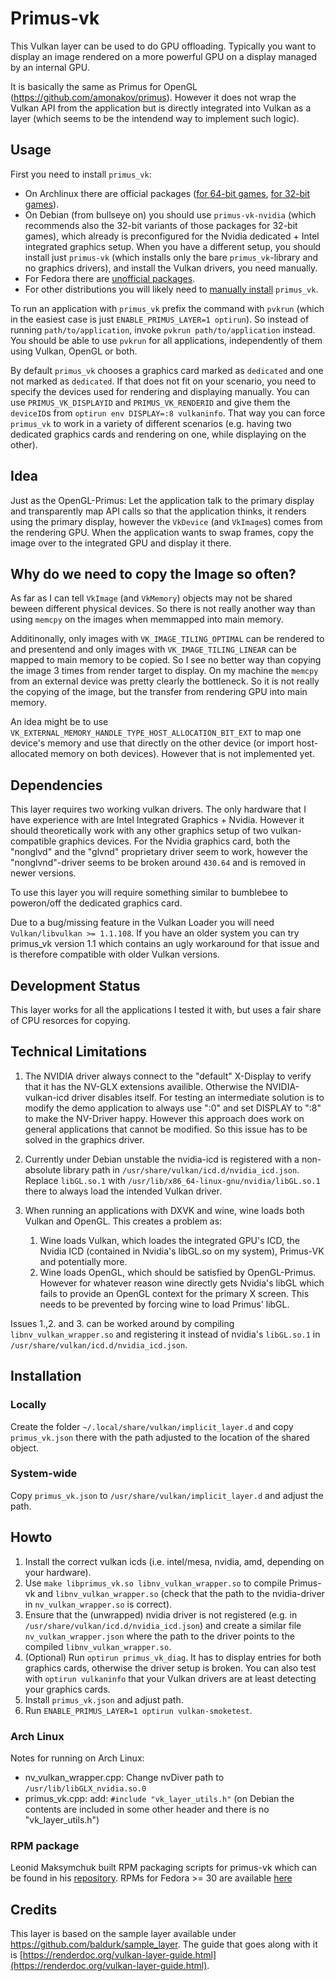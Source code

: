 # Primus-vk

This Vulkan layer can be used to do GPU offloading. Typically you want to display an image rendered on a more powerful GPU on a display managed by an internal GPU.

It is basically the same as Primus for OpenGL (https://github.com/amonakov/primus). However it does not wrap the Vulkan API from the application but is directly integrated into Vulkan as a layer (which seems to be the intendend way to implement such logic).

## Usage

First you need to install `primus_vk`:
 * On Archlinux there are official packages ([for 64-bit games](https://www.archlinux.org/packages/community/x86_64/primus_vk/), [for 32-bit games](https://www.archlinux.org/packages/multilib/x86_64/lib32-primus_vk/)).
 * On Debian (from bullseye on) you should use `primus-vk-nvidia` (which recommends also the 32-bit variants of those packages for 32-bit games), which already is preconfigured for the Nvidia dedicated + Intel integrated graphics setup. When you have a different setup, you should install just `primus-vk` (which installs only the bare `primus_vk`-library and no graphics drivers), and install the Vulkan drivers, you need manually.
 * For Fedora there are [unofficial packages](https://copr.fedorainfracloud.org/coprs/yura/primus-vk/).
 * For other distributions you will likely need to [manually install](#installation) `primus_vk`.

To run an application with `primus_vk` prefix the command with `pvkrun` (which in the easiest case is just `ENABLE_PRIMUS_LAYER=1 optirun`). So instead of running `path/to/application`, invoke `pvkrun path/to/application` instead. You should be able to use `pvkrun` for all applications, independently of them using Vulkan, OpenGL or both.

By default `primus_vk` chooses a graphics card marked as `dedicated` and one not marked as `dedicated`. If that does not fit on your scenario, you need to specify the devices used for rendering and displaying manually. You can use `PRIMUS_VK_DISPLAYID` and `PRIMUS_VK_RENDERID` and give them the `deviceID`s from `optirun env DISPLAY=:8 vulkaninfo`. That way you can force `primus_vk` to work in a variety of different scenarios (e.g. having two dedicated graphics cards and rendering on one, while displaying on the other).


## Idea

Just as the OpenGL-Primus: Let the application talk to the primary display and transparently map API calls so that the application thinks, it renders using the primary display, however the `VkDevice` (and `VkImage`s) comes from the rendering GPU.
When the application wants to swap frames, copy the image over to the integrated GPU and display it there.

## Why do we need to copy the Image so often?
As far as I can tell `VkImage` (and `VkMemory`) objects may not be shared beween different physical devices. So there is not really another way than using `memcpy` on the images when memmapped into main memory.

Additinonally, only images with `VK_IMAGE_TILING_OPTIMAL` can be rendered to and presentend and only images with `VK_IMAGE_TILING_LINEAR` can be mapped to main memory to be copied. So I see no better way than copying the image 3 times from render target to display. On my machine the `memcpy` from an external device was pretty clearly the bottleneck. So it is not really the copying of the image, but the transfer from rendering GPU into main memory.

An idea might be to use `VK_EXTERNAL_MEMORY_HANDLE_TYPE_HOST_ALLOCATION_BIT_EXT` to map one device's memory and use that directly on the other device (or import host-allocated memory on both devices). However that is not implemented yet.

## Dependencies
This layer requires two working vulkan drivers. The only hardware that I have experience with are Intel Integrated Graphics + Nvidia. However it should theoretically work with any other graphics setup of two vulkan-compatible graphics devices. For the Nvidia graphics card, both the "nonglvd" and the "glvnd" proprietary driver seem to work, however the "nonglvnd"-driver seems to be broken around `430.64` and is removed in newer versions.

To use this layer you will require something similar to bumblebee to poweron/off the dedicated graphics card.

Due to a bug/missing feature in the Vulkan Loader you will need `Vulkan/libvulkan >= 1.1.108`. If you have an older system you can try primus_vk version 1.1 which contains an ugly workaround for that issue and is therefore compatible with older Vulkan versions.


## Development Status

This layer works for all the applications I tested it with, but uses a fair share of CPU resorces for copying.

## Technical Limitations

1. The NVIDIA driver always connect to the "default" X-Display to verify that it has the NV-GLX extensions availible. Otherwise the NVIDIA-vulkan-icd driver disables itself. For testing an intermediate solution is to modify the demo application to always use ":0" and set DISPLAY to ":8" to make the NV-Driver happy. However this approach does work on general applications that cannot be modified. So this issue has to be solved in the graphics driver.

2. Currently under Debian unstable the nvidia-icd is registered with a non-absolute library path in `/usr/share/vulkan/icd.d/nvidia_icd.json`. Replace `libGL.so.1` with `/usr/lib/x86_64-linux-gnu/nvidia/libGL.so.1` there to always load the intended Vulkan driver.

3. When running an applications with DXVK and wine, wine loads both Vulkan and OpenGL. This creates a problem as:
	1. Wine loads Vulkan, which loades the integrated GPU's ICD, the Nvidia ICD (contained in Nvidia's libGL.so on my system), Primus-VK and potentially more.
	2. Wine loads OpenGL, which should be satisfied by OpenGL-Primus. However for whatever reason wine directly gets Nvidia's libGL which fails to provide an OpenGL context for the primary X screen.
	This needs to be prevented by forcing wine to load Primus' libGL.

Issues 1.,2. and 3. can be worked around by compiling `libnv_vulkan_wrapper.so` and registering it instead of nvidia's `libGL.so.1` in `/usr/share/vulkan/icd.d/nvidia_icd.json`.

## Installation
### Locally
Create the folder `~/.local/share/vulkan/implicit_layer.d` and copy `primus_vk.json` there with the path adjusted to the location of the shared object.

### System-wide
Copy `primus_vk.json` to `/usr/share/vulkan/implicit_layer.d` and adjust the path.

## Howto
1. Install the correct vulkan icds (i.e. intel/mesa, nvidia, amd, depending on your hardware).
2. Use `make libprimus_vk.so libnv_vulkan_wrapper.so` to compile Primus-vk and `libnv_vulkan_wrapper.so` (check that the path to the nvidia-driver in `nv_vulkan_wrapper.so` is correct).
3. Ensure that the (unwrapped) nvidia driver is not registered (e.g. in `/usr/share/vulkan/icd.d/nvidia_icd.json`) and create a similar file `nv_vulkan_wrapper.json` where the path to the driver points to the compiled `libnv_vulkan_wrapper.so`.
4. (Optional) Run `optirun primus_vk_diag`. It has to display entries for both graphics cards, otherwise the driver setup is broken. You can also test with `optirun vulkaninfo` that your Vulkan drivers are at least detecting your graphics cards.
5. Install `primus_vk.json` and adjust path.
6. Run `ENABLE_PRIMUS_LAYER=1 optirun vulkan-smoketest`.

### Arch Linux

Notes for running on Arch Linux:

* nv_vulkan_wrapper.cpp: Change nvDiver path to `/usr/lib/libGLX_nvidia.so.0`
* primus_vk.cpp: add: `#include "vk_layer_utils.h"` (on Debian the contents are included in some other header and there is no "vk_layer_utils.h")

### RPM package

Leonid Maksymchuk built RPM packaging scripts for primus-vk which can be found in his [repository](https://github.com/leonmaxx/primus-vk-rpm). RPMs for Fedora >= 30 are available [here](https://copr.fedorainfracloud.org/coprs/yura/primus-vk/)

## Credits

This layer is based on the sample layer available under https://github.com/baldurk/sample_layer. The guide that goes along with it is [https://renderdoc.org/vulkan-layer-guide.html](https://renderdoc.org/vulkan-layer-guide.html).
